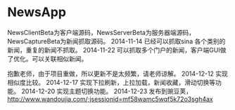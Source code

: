 NewsApp
=======
NewsClientBeta为客户端源码，NewsServerBeta为服务器端源码，NewsCaptureBeta为新闻抓取源码。
2014-11-14 已经可以抓取sina 各个类别的新闻，重复的新闻不抓取。
2014-11-22 可以抓取多个门户的新闻，客户端GUI做了优化。可以关联相似新闻。

抱歉老师，由于项目重做，所以更新不是太频繁，请老师谅解。
2014-12-12 实现相似度比较。
2014-12-17 实现下拉刷新，上拉加载，新闻收藏，滑动切换等功能。
2014-12-20 实现主题切换功能。
2014-12-23 发布到豌豆荚，http://www.wandoujia.com/;jsessionid=mf58wamc5wqf5k72o3sgh4ax
